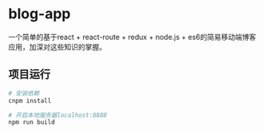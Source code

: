 # blog-app
一个简单的基于react + react-route + redux + node.js + es6的简易移动端博客应用，加深对这些知识的掌握。

## 项目运行
``` bash
# 安装依赖
cnpm install

# 开启本地服务器localhost:8888
npm run build
```


